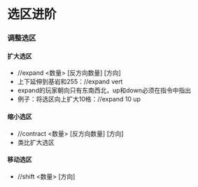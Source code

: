 # 选区进阶

### 调整选区

#### 扩大选区

* //expand &lt;数量&gt; \[反方向数量\] \[方向\]
* 上下延伸到基岩和255：//expand vert
* expand的玩家朝向只有东南西北，up和down必须在指令中指出
* 例子：将选区向上扩大10格：//expand 10 up

#### 缩小选区

* //contract &lt;数量&gt; \[反方向数量\] \[方向\]
* 类比扩大选区

#### 移动选区

* //shift &lt;数量&gt; \[方向\]







